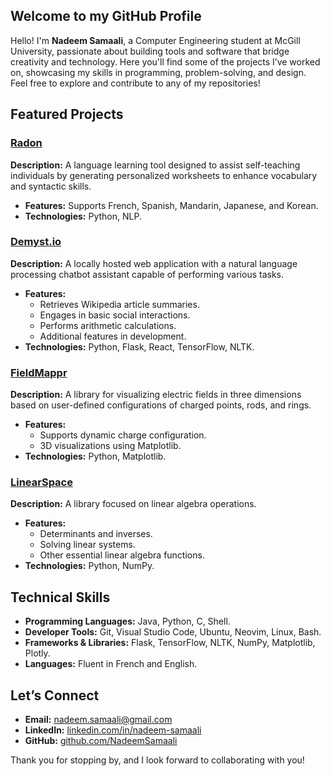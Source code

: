 ## Welcome to my GitHub Profile

Hello! I'm **Nadeem Samaali**, a Computer Engineering student at McGill University, passionate about building tools and software that bridge creativity and technology. Here you'll find some of the projects I’ve worked on, showcasing my skills in programming, problem-solving, and design. Feel free to explore and contribute to any of my repositories!

## Featured Projects

### [Radon](https://github.com/NadeemSamaali/radon)
**Description:** A language learning tool designed to assist self-teaching individuals by generating personalized worksheets to enhance vocabulary and syntactic skills.
- **Features:** Supports French, Spanish, Mandarin, Japanese, and Korean.
- **Technologies:** Python, NLP.

### [Demyst.io](https://github.com/NadeemSamaali/demystio)
**Description:** A locally hosted web application with a natural language processing chatbot assistant capable of performing various tasks.
- **Features:**
  - Retrieves Wikipedia article summaries.
  - Engages in basic social interactions.
  - Performs arithmetic calculations.
  - Additional features in development.
- **Technologies:** Python, Flask, React, TensorFlow, NLTK.

### [FieldMappr](https://github.com/NadeemSamaali/FieldMappr)
**Description:** A library for visualizing electric fields in three dimensions based on user-defined configurations of charged points, rods, and rings.
- **Features:**
  - Supports dynamic charge configuration.
  - 3D visualizations using Matplotlib.
- **Technologies:** Python, Matplotlib.

### [LinearSpace](https://github.com/NadeemSamaali/LinearSpace)
**Description:** A library focused on linear algebra operations.
- **Features:**
  - Determinants and inverses.
  - Solving linear systems.
  - Other essential linear algebra functions.
- **Technologies:** Python, NumPy.

## Technical Skills
- **Programming Languages:** Java, Python, C, Shell.
- **Developer Tools:** Git, Visual Studio Code, Ubuntu, Neovim, Linux, Bash.
- **Frameworks & Libraries:** Flask, TensorFlow, NLTK, NumPy, Matplotlib, Plotly.
- **Languages:** Fluent in French and English.

## Let’s Connect
- **Email:** [nadeem.samaali@gmail.com](mailto:nadeem.samaali@gmail.com)
- **LinkedIn:** [linkedin.com/in/nadeem-samaali](https://www.linkedin.com/in/nadeem-samaali/)
- **GitHub:** [github.com/NadeemSamaali](https://github.com/NadeemSamaali)

Thank you for stopping by, and I look forward to collaborating with you!

